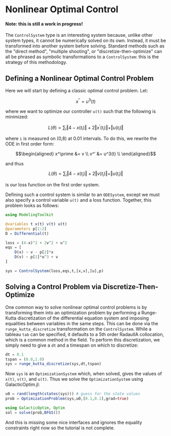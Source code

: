 # Nonlinear Optimal Control

#### Note: this is still a work in progress!

The `ControlSystem` type is an interesting system because, unlike other
system types, it cannot be numerically solved on its own. Instead, it must be
transformed into another system before solving. Standard methods such as the
"direct method", "multiple shooting", or "discretize-then-optimize" can all be
phrased as symbolic transformations to a `ControlSystem`: this is the strategy
of this methodology.

## Defining a Nonlinear Optimal Control Problem

Here we will start by defining a classic optimal control problem. Let:

```math
x^{′′} = u^3(t)
```

where we want to optimize our controller `u(t)` such that the following is
minimized:

```math
L(\theta) = \sum_i \Vert 4 - x(t_i) \Vert + 2 \Vert x^\prime(t_i) \Vert + \Vert u(t_i) \Vert
```

where ``i`` is measured on (0,8) at 0.01 intervals. To do this, we rewrite the
ODE in first order form:

```math
\begin{aligned}
x^\prime &= v \\
v^′ &= u^3(t) \\
\end{aligned}
```

and thus

```math
L(\theta) = \sum_i \Vert 4 - x(t_i) \Vert + 2 \Vert v(t_i) \Vert + \Vert u(t_i) \Vert
```

is our loss function on the first order system.

Defining such a control system is similar to an `ODESystem`, except we must also
specify a control variable `u(t)` and a loss function. Together, this problem
looks as follows:

```julia
using ModelingToolkit

@variables t x(t) v(t) u(t)
@parameters p[1:2]
D = Differential(t)

loss = (4-x)^2 + 2v^2 + u^2
eqs = [
    D(x) ~ v - p[2]*x
    D(v) ~ p[1]*u^3 + v
]

sys = ControlSystem(loss,eqs,t,[x,v],[u],p)
```

## Solving a Control Problem via Discretize-Then-Optimize

One common way to solve nonlinear optimal control problems is by transforming
them into an optimization problem by performing a Runge-Kutta discretization
of the differential equation system and imposing equalities between variables
in the same steps. This can be done via the `runge_kutta_discretize` transformation
on the `ControlSystem`. While a tableau `tab` can be specified, it defaults to
a 5th order RadauIIA collocation, which is a common method in the field. To
perform this discretization, we simply need to give a `dt` and a timespan on which
to discretize:

```julia
dt = 0.1
tspan = (0.0,1.0)
sys = runge_kutta_discretize(sys,dt,tspan)
```

Now `sys` is an `OptimizationSystem` which, when solved, gives the values of
`x(t)`, `v(t)`, and `u(t)`. Thus we solve the `OptimizationSystem` using
GalacticOptim.jl:

```julia
u0 = rand(length(states(sys))) # guess for the state values
prob = OptimizationProblem(sys,u0,[0.1,0.1],grad=true)

using GalacticOptim, Optim
sol = solve(prob,BFGS())
```

And this is missing some nice interfaces and ignores the equality constraints
right now so the tutorial is not complete.
